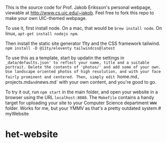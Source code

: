 This is the source code for Prof. Jakob Eriksson's personal webpage, viewable at http://www.cs.uic.edu/~jakob. 
Feel free to fork this repo to make your own UIC-themed webpage. 

To use it, first install node. On a mac, that would be 
`brew install node`. On linux, `apt-get install nodejs npm`. 

Then install the static site generator 11ty and the CSS framework tailwind. 
`npm install -D @11ty/eleventy tailwindcss@latest`

To use this as a template, start by updatin the settings in `_data/defaults.json' to reflect your name, title and a suitable portrait. Delete the contents of 'photos/' and add some of your own. Use landscape oriented photos of high resolution, and with your face fairly prominent and centered. Then, simply edit `home.md`, `projects.md` and `news.md` with your own content, and you're good to go.

To try it out, run `npm start` in the main folder, and open your website in a browser using the URL `localhost:8080`. 
The `Makefile` contains a handy target for uploading your site to your Computer Science department `WWW` folder. Works for me, but your YMMV as that's a pretty outdated system.# myWebsite
# het-website
